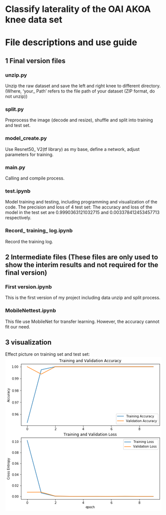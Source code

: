 Classify laterality of the OAI AKOA knee data set
=====================================
# File descriptions and use guide

## 1 Final version files
### unzip.py
Unzip the raw dataset and save the left and right knee to different directory.
(Where, ‘your_ Path’ refers to the file path of your dataset (ZIP format, do not unzip))

### split.py
Preprocess the image (decode and resize), shuffle and split into training and test set. 

### model_create.py
Use Resnet50_ V2(tf library) as my base, define a network, adjust parameters for training.

### main.py
Calling and compile process.


### test.ipynb
Model training and testing, including programming and visualization of the code. The precision and loss of 4 test set:
The accuracy and loss of the model in the test set are 0.9990363121032715 and 0.003378412453457713 respectively.

### Record_ training_ log.ipynb
Record the training log.

## 2 Intermediate files (These files are only used to show the interim results and not required for the final version)
### First version.ipynb 
This is the first version of my project including data unzip and split process.

### MobileNettest.ipynb
This file use MobileNet for transfer learning. However, the accuracy cannot fit our need.

## 3 visualization
Effect picture on training set and test set:
![](https://github.com/lyzAlbion/AKOA-knee/blob/main/output.png)

